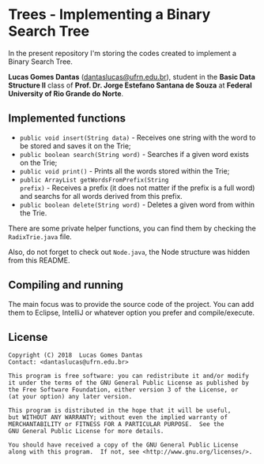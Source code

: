 # Trees - Implementing a Binary Search Tree

In the present repository I'm storing the codes created to implement a Binary Search Tree.

<b>Lucas Gomes Dantas</b> (<dantaslucas@ufrn.edu.br>), student in the <b>Basic Data Structure II</b> class of <b>Prof. Dr. Jorge Estefano Santana de Souza</b> at <b>Federal University of Rio Grande do Norte</b>.

## Implemented functions

* <code>public void insert(String data)</code> - Receives one string with the word to be stored and saves it on the Trie;
* <code>public boolean search(String word)</code> - Searches if a given word exists on the Trie;
* <code>public void print()</code> - Prints all the words stored within the Trie;
* <code>public ArrayList<String> getWordsFromPrefix(String prefix)</code> - Receives a prefix (it does not matter if the prefix is a full word) and searchs for all words derived from this prefix.
* <code>public boolean delete(String word)</code> - Deletes a given word from within the Trie.

There are some private helper functions, you can find them by checking the <code>RadixTrie.java</code> file.

Also, do not forget to check out <code>Node.java</code>, the Node structure was hidden from this README. 

## Compiling and running

The main focus was to provide the source code of the project. You can add them to Eclipse, IntelliJ or whatever option you prefer and compile/execute.

## License

    Copyright (C) 2018  Lucas Gomes Dantas
    Contact: <dantaslucas@ufrn.edu.br>

    This program is free software: you can redistribute it and/or modify
    it under the terms of the GNU General Public License as published by
    the Free Software Foundation, either version 3 of the License, or
    (at your option) any later version.

    This program is distributed in the hope that it will be useful,
    but WITHOUT ANY WARRANTY; without even the implied warranty of
    MERCHANTABILITY or FITNESS FOR A PARTICULAR PURPOSE.  See the
    GNU General Public License for more details.

    You should have received a copy of the GNU General Public License
    along with this program.  If not, see <http://www.gnu.org/licenses/>.
